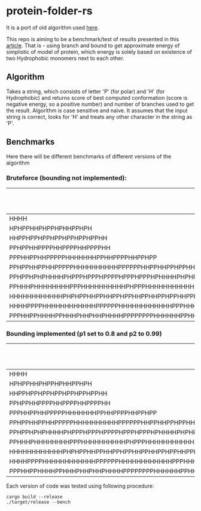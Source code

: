 # protein-folder-rs
It is a port of old algorithm used [here](https://github.com/Czandal/ProteinFolder/).

This repo is aiming to be a benchmark/test of results presented in this [article](https://www.ncbi.nlm.nih.gov/pmc/articles/PMC5172541/).
That is - using branch and bound to get approximate energy of simplistic of model of protein, which energy is solely based on existence of two Hydrophobic monomers next to each other.

## Algorithm
Takes a string, which consists of letter 'P' (for polar) and 'H' (for Hydrophobic) and returns score of best computed conformation (score is negative energy, so a positive number) and number of branches used to get the result.
Algorithm *is* case sensitive and naive. It assumes that the input string is correct, looks for 'H' and treats any other character in the string as 'P'.

## Benchmarks
Here there will be different benchmarks of different versions of the algorithm

### Bruteforce (bounding not implemented):
|  Input  |  Number of branches | Score | Time elapsed (ns) | Timeout exceeded | Ran |
|---------|---------------------|-------|-------------------|------------------|-----|
| HHHH | 4 | 1 | 5240 | false | true |
| HPHPPHHPHPPHPHHPPHPH | 240805 | 9 | 229571529 | false | true |
| HHPPHPPHPPHPPHPPHPPHPPHH | 11546787 | 9 | 11908906042 | true | true |
| PPHPPHHPPPPHHPPPPHHPPPPHH | N/A | N/A | N/A | N/A | false |
| PPPHHPPHHPPPPPHHHHHHHPPHHPPPPHHPPHPP | N/A | N/A | N/A | N/A | false |
| PPHPPHHPPHHPPPPPHHHHHHHHHHPPPPPPHHPPHHPPHPPHHHHH | N/A | N/A | N/A | N/A | false |
| PPHPPHPHPHHHHPHPPPHPPPHPPPPHPPPHPPPHPHHHHPHPHPHPHH | N/A | N/A | N/A | N/A | false |
| PPHHHPHHHHHHHHPPPHHHHHHHHHHPHPPPHHHHHHHHHHHHPPPPHHHHHHPHHPHP | N/A | N/A | N/A | N/A | false |
| HHHHHHHHHHHHPHPHPPHHPPHHPPHPPHHPPHHPPHPPHHPPHHPPHPHPHHHHHHHHHHHH | N/A | N/A | N/A | N/A | false |
| HHHHPPPPHHHHHHHHHHHHPPPPPPHHHHHHHHHHHHPPPHHHHHHHHHHHHPPPHHHHHHHHHHHHPPPHPPHHPPHHPPHPH | N/A | N/A | N/A | N/A | false |
| PPPHHPPHHHHPPHHHPHHPHHPHHHHPPPPPPPPHHHHHHPPHHHHHHPPPPPPPPPHPHHPHHHHHHHHHHHPPHHHPHHPHPPHPHHHPPPPPPHHH | N/A | N/A | N/A | N/A | false |

### Bounding implemented (p1 set to 0.8 and p2 to 0.99)
|  Input  |  Number of branches | Score | Time elapsed (ns) | Timeout exceeded | Ran |
|---------|---------------------|-------|-------------------|------------------|-----|
| HHHH | 4 | 1 | 17391 | false | true |
| HPHPPHHPHPPHPHHPPHPH | 18 | 9 | 364645 | false | true |
| HHPPHPPHPPHPPHPPHPPHPPHH | 941 | 8 | 13387463 | false | true |
| PPHPPHHPPPPHHPPPPHHPPPPHH | 3215 | 7 | 40413682 | false | true |
| PPPHHPPHHPPPPPHHHHHHHPPHHPPPPHHPPHPP | 277 | 13 | 6935525 | false | true |
| PPHPPHHPPHHPPPPPHHHHHHHHHHPPPPPPHHPPHHPPHPPHHHHH | 24 | 17 | 8269019 | false | true |
| PPHPPHPHPHHHHPHPPPHPPPHPPPPHPPPHPPPHPHHHHPHPHPHPHH | 4343 | 17 | 40205298250 | true | true |
| PPHHHPHHHHHHHHPPPHHHHHHHHHHPHPPPHHHHHHHHHHHHPPPPHHHHHHPHHPHP | N/A | N/A | N/A | N/A | false |
| HHHHHHHHHHHHPHPHPPHHPPHHPPHPPHHPPHHPPHPPHHPPHHPPHPHPHHHHHHHHHHHH | N/A | N/A | N/A | N/A | false |
| HHHHPPPPHHHHHHHHHHHHPPPPPPHHHHHHHHHHHHPPPHHHHHHHHHHHHPPPHHHHHHHHHHHHPPPHPPHHPPHHPPHPH | N/A | N/A | N/A | N/A | false |
| PPPHHPPHHHHPPHHHPHHPHHPHHHHPPPPPPPPHHHHHHPPHHHHHHPPPPPPPPPHPHHPHHHHHHHHHHHPPHHHPHHPHPPHPHHHPPPPPPHHH | N/A | N/A | N/A | N/A | false |

Each version of code was tested using following procedure:
```
cargo build --release
./target/release --bench
```
